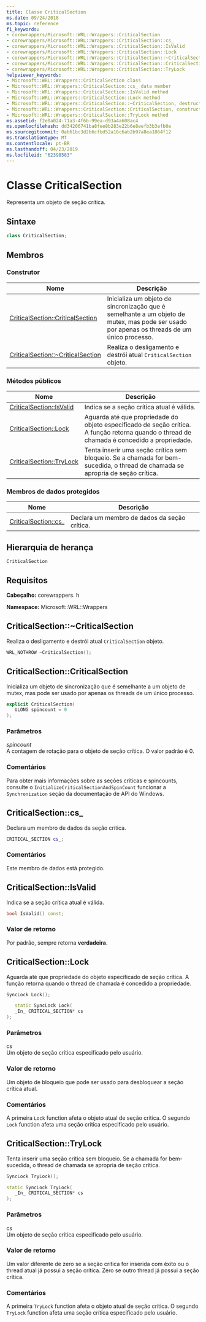 ```yaml
---
title: Classe CriticalSection
ms.date: 09/24/2018
ms.topic: reference
f1_keywords:
- corewrappers/Microsoft::WRL::Wrappers::CriticalSection
- corewrappers/Microsoft::WRL::Wrappers::CriticalSection::cs_
- corewrappers/Microsoft::WRL::Wrappers::CriticalSection::IsValid
- corewrappers/Microsoft::WRL::Wrappers::CriticalSection::Lock
- corewrappers/Microsoft::WRL::Wrappers::CriticalSection::~CriticalSection
- corewrappers/Microsoft::WRL::Wrappers::CriticalSection::CriticalSection
- corewrappers/Microsoft::WRL::Wrappers::CriticalSection::TryLock
helpviewer_keywords:
- Microsoft::WRL::Wrappers::CriticalSection class
- Microsoft::WRL::Wrappers::CriticalSection::cs_ data member
- Microsoft::WRL::Wrappers::CriticalSection::IsValid method
- Microsoft::WRL::Wrappers::CriticalSection::Lock method
- Microsoft::WRL::Wrappers::CriticalSection::~CriticalSection, destructor
- Microsoft::WRL::Wrappers::CriticalSection::CriticalSection, constructor
- Microsoft::WRL::Wrappers::CriticalSection::TryLock method
ms.assetid: f2e0a024-71a3-4f6b-99ea-d93a4a608ac4
ms.openlocfilehash: dd34206741ba8fee8b283e22b6e8eefb3b3efb0e
ms.sourcegitcommit: 0ab61bc3d2b6cfbd52a16c6ab2b97a8ea1864f12
ms.translationtype: MT
ms.contentlocale: pt-BR
ms.lasthandoff: 04/23/2019
ms.locfileid: "62398583"
---
```

# <a name="criticalsection-class"></a>Classe CriticalSection

Representa um objeto de seção crítica.

## <a name="syntax"></a>Sintaxe

```cpp
class CriticalSection;
```

## <a name="members"></a>Membros

### <a name="constructor"></a>Construtor

Nome                                                        | Descrição
----------------------------------------------------------- | --------------------------------------------------------------------------------------------------------------------------------
[CriticalSection::CriticalSection](#criticalsection)        | Inicializa um objeto de sincronização que é semelhante a um objeto de mutex, mas pode ser usado por apenas os threads de um único processo.
[CriticalSection::~CriticalSection](#tilde-criticalsection) | Realiza o desligamento e destrói atual `CriticalSection` objeto.

### <a name="public-methods"></a>Métodos públicos

Nome                                 | Descrição
------------------------------------ | ---------------------------------------------------------------------------------------------------------------------------------------------
[CriticalSection::IsValid](#isvalid) | Indica se a seção crítica atual é válida.
[CriticalSection::Lock](#lock)       | Aguarda até que propriedade do objeto especificado de seção crítica. A função retorna quando o thread de chamada é concedido a propriedade.
[CriticalSection::TryLock](#trylock) | Tenta inserir uma seção crítica sem bloqueio. Se a chamada for bem-sucedida, o thread de chamada se apropria de seção crítica.

### <a name="protected-data-members"></a>Membros de dados protegidos

Nome                        | Descrição
--------------------------- | ----------------------------------------
[CriticalSection::cs_](#cs) | Declara um membro de dados da seção crítica.

## <a name="inheritance-hierarchy"></a>Hierarquia de herança

`CriticalSection`

## <a name="requirements"></a>Requisitos

**Cabeçalho:** corewrappers. h

**Namespace:** Microsoft::WRL::Wrappers

## <a name="tilde-criticalsection"></a>CriticalSection::~CriticalSection

Realiza o desligamento e destrói atual `CriticalSection` objeto.

```cpp
WRL_NOTHROW ~CriticalSection();
```

## <a name="criticalsection"></a>CriticalSection::CriticalSection

Inicializa um objeto de sincronização que é semelhante a um objeto de mutex, mas pode ser usado por apenas os threads de um único processo.

```cpp
explicit CriticalSection(
   ULONG spincount = 0
);
```

### <a name="parameters"></a>Parâmetros

*spincount*<br/>
A contagem de rotação para o objeto de seção crítica. O valor padrão é 0.

### <a name="remarks"></a>Comentários

Para obter mais informações sobre as seções críticas e spincounts, consulte o `InitializeCriticalSectionAndSpinCount` funcionar a `Synchronization` seção da documentação de API do Windows.

## <a name="cs"></a>CriticalSection::cs_

Declara um membro de dados da seção crítica.

```cpp
CRITICAL_SECTION cs_;
```

### <a name="remarks"></a>Comentários

Este membro de dados está protegido.

## <a name="isvalid"></a>CriticalSection::IsValid

Indica se a seção crítica atual é válida.

```cpp
bool IsValid() const;
```

### <a name="return-value"></a>Valor de retorno

Por padrão, sempre retorna **verdadeira**.

## <a name="lock"></a>CriticalSection::Lock

Aguarda até que propriedade do objeto especificado de seção crítica. A função retorna quando o thread de chamada é concedido a propriedade.

```cpp
SyncLock Lock();

   static SyncLock Lock(
   _In_ CRITICAL_SECTION* cs
);
```

### <a name="parameters"></a>Parâmetros

*cs*<br/>
Um objeto de seção crítica especificado pelo usuário.

### <a name="return-value"></a>Valor de retorno

Um objeto de bloqueio que pode ser usado para desbloquear a seção crítica atual.

### <a name="remarks"></a>Comentários

A primeira `Lock` function afeta o objeto atual de seção crítica. O segundo `Lock` function afeta uma seção crítica especificado pelo usuário.

## <a name="trylock"></a>CriticalSection::TryLock

Tenta inserir uma seção crítica sem bloqueio. Se a chamada for bem-sucedida, o thread de chamada se apropria de seção crítica.

```cpp
SyncLock TryLock();

static SyncLock TryLock(
   _In_ CRITICAL_SECTION* cs
);
```

### <a name="parameters"></a>Parâmetros

*cs*<br/>
Um objeto de seção crítica especificado pelo usuário.

### <a name="return-value"></a>Valor de retorno

Um valor diferente de zero se a seção crítica for inserida com êxito ou o thread atual já possui a seção crítica. Zero se outro thread já possui a seção crítica.

### <a name="remarks"></a>Comentários

A primeira `TryLock` function afeta o objeto atual de seção crítica. O segundo `TryLock` function afeta uma seção crítica especificado pelo usuário.
